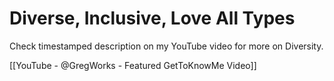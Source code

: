 # Diverse, Inclusive, Love All Types

Check timestamped description on my YouTube video for more on Diversity.

[[YouTube - @GregWorks - Featured GetToKnowMe Video]]


